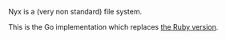 Nyx is a (very non standard) file system.

This is the Go implementation which replaces [the Ruby version](https://github.com/shtukas/nyx).